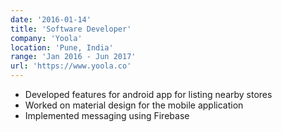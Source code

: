 ```yaml
---
date: '2016-01-14'
title: 'Software Developer'
company: 'Yoola'
location: 'Pune, India'
range: 'Jan 2016 - Jun 2017'
url: 'https://www.yoola.co'
---
```


- Developed features for android app for listing nearby stores
- Worked on material design for the mobile application
- Implemented messaging using Firebase
